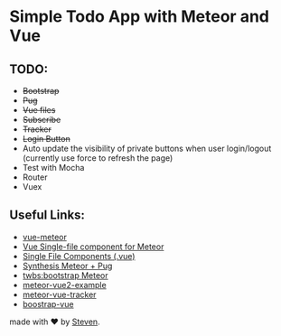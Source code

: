 # Simple Todo App with Meteor and Vue

## TODO:
- ~~Bootstrap~~
- ~~Pug~~
- ~~Vue files~~
- ~~Subscribe~~
- ~~Tracker~~
- ~~Login Button~~
- Auto update the visibility of private buttons when user login/logout (currently use force to refresh the page)
- Test with Mocha
- Router
- Vuex

## Useful Links:
- [vue-meteor](https://github.com/meteor-vue/vue-meteor)
- [Vue Single-file component for Meteor](https://github.com/meteor-vue/vue-meteor/tree/master/packages/vue-component)
- [Single File Components (.vue)](https://vuejs.org/v2/guide/single-file-components.html)
- [Synthesis Meteor + Pug](https://github.com/meteorwebcomponents/synthesis/)
- [twbs:bootstrap Meteor](https://atmospherejs.com/twbs/bootstrap)
- [meteor-vue2-example](https://github.com/Akryum/meteor-vue2-example)
- [meteor-vue-tracker](https://github.com/meteor-vue/vue-meteor-tracker)
- [boostrap-vue](https://bootstrap-vue.js.org/docs/)

made with &#x2764; by [Steven](https://github.com/iamstevendao).